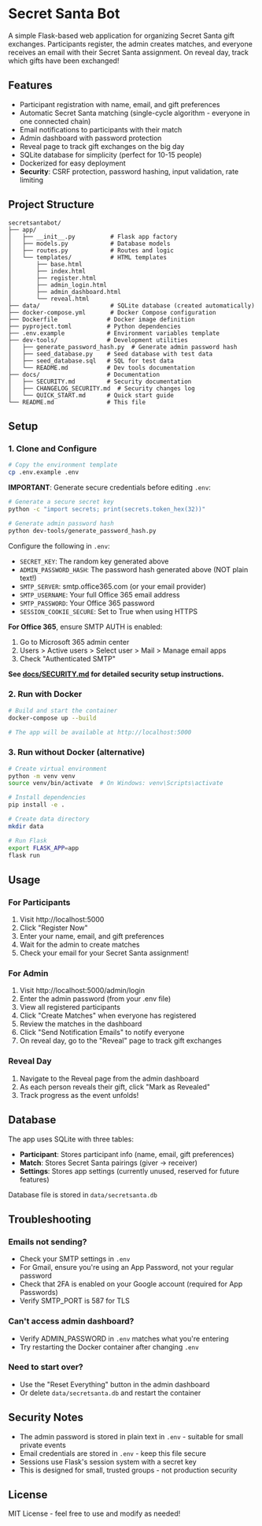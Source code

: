 # Secret Santa Bot

A simple Flask-based web application for organizing Secret Santa gift exchanges. Participants register, the admin creates matches, and everyone receives an email with their Secret Santa assignment. On reveal day, track which gifts have been exchanged!

## Features

- Participant registration with name, email, and gift preferences
- Automatic Secret Santa matching (single-cycle algorithm - everyone in one connected chain)
- Email notifications to participants with their match
- Admin dashboard with password protection
- Reveal page to track gift exchanges on the big day
- SQLite database for simplicity (perfect for 10-15 people)
- Dockerized for easy deployment
- **Security**: CSRF protection, password hashing, input validation, rate limiting

## Project Structure

```
secretsantabot/
├── app/
│   ├── __init__.py          # Flask app factory
│   ├── models.py            # Database models
│   ├── routes.py            # Routes and logic
│   └── templates/           # HTML templates
│       ├── base.html
│       ├── index.html
│       ├── register.html
│       ├── admin_login.html
│       ├── admin_dashboard.html
│       └── reveal.html
├── data/                    # SQLite database (created automatically)
├── docker-compose.yml       # Docker Compose configuration
├── Dockerfile              # Docker image definition
├── pyproject.toml          # Python dependencies
├── .env.example            # Environment variables template
├── dev-tools/              # Development utilities
│   ├── generate_password_hash.py  # Generate admin password hash
│   ├── seed_database.py    # Seed database with test data
│   ├── seed_database.sql   # SQL for test data
│   └── README.md           # Dev tools documentation
├── docs/                   # Documentation
│   ├── SECURITY.md         # Security documentation
│   ├── CHANGELOG_SECURITY.md  # Security changes log
│   └── QUICK_START.md      # Quick start guide
└── README.md               # This file
```

## Setup

### 1. Clone and Configure

```bash
# Copy the environment template
cp .env.example .env
```

**IMPORTANT**: Generate secure credentials before editing `.env`:

```bash
# Generate a secure secret key
python -c "import secrets; print(secrets.token_hex(32))"

# Generate admin password hash
python dev-tools/generate_password_hash.py
```

Configure the following in `.env`:
- `SECRET_KEY`: The random key generated above
- `ADMIN_PASSWORD_HASH`: The password hash generated above (NOT plain text!)
- `SMTP_SERVER`: smtp.office365.com (or your email provider)
- `SMTP_USERNAME`: Your full Office 365 email address
- `SMTP_PASSWORD`: Your Office 365 password
- `SESSION_COOKIE_SECURE`: Set to True when using HTTPS

**For Office 365**, ensure SMTP AUTH is enabled:
1. Go to Microsoft 365 admin center
2. Users > Active users > Select user > Mail > Manage email apps
3. Check "Authenticated SMTP"

**See [docs/SECURITY.md](docs/SECURITY.md) for detailed security setup instructions.**

### 2. Run with Docker

```bash
# Build and start the container
docker-compose up --build

# The app will be available at http://localhost:5000
```

### 3. Run without Docker (alternative)

```bash
# Create virtual environment
python -m venv venv
source venv/bin/activate  # On Windows: venv\Scripts\activate

# Install dependencies
pip install -e .

# Create data directory
mkdir data

# Run Flask
export FLASK_APP=app
flask run
```

## Usage

### For Participants

1. Visit http://localhost:5000
2. Click "Register Now"
3. Enter your name, email, and gift preferences
4. Wait for the admin to create matches
5. Check your email for your Secret Santa assignment!

### For Admin

1. Visit http://localhost:5000/admin/login
2. Enter the admin password (from your .env file)
3. View all registered participants
4. Click "Create Matches" when everyone has registered
5. Review the matches in the dashboard
6. Click "Send Notification Emails" to notify everyone
7. On reveal day, go to the "Reveal" page to track gift exchanges

### Reveal Day

1. Navigate to the Reveal page from the admin dashboard
2. As each person reveals their gift, click "Mark as Revealed"
3. Track progress as the event unfolds!

## Database

The app uses SQLite with three tables:

- **Participant**: Stores participant info (name, email, gift preferences)
- **Match**: Stores Secret Santa pairings (giver -> receiver)
- **Settings**: Stores app settings (currently unused, reserved for future features)

Database file is stored in `data/secretsanta.db`

## Troubleshooting

### Emails not sending?

- Check your SMTP settings in `.env`
- For Gmail, ensure you're using an App Password, not your regular password
- Check that 2FA is enabled on your Google account (required for App Passwords)
- Verify SMTP_PORT is 587 for TLS

### Can't access admin dashboard?

- Verify ADMIN_PASSWORD in `.env` matches what you're entering
- Try restarting the Docker container after changing `.env`

### Need to start over?

- Use the "Reset Everything" button in the admin dashboard
- Or delete `data/secretsanta.db` and restart the container

## Security Notes

- The admin password is stored in plain text in `.env` - suitable for small private events
- Email credentials are stored in `.env` - keep this file secure
- Sessions use Flask's session system with a secret key
- This is designed for small, trusted groups - not production security

## License

MIT License - feel free to use and modify as needed!
